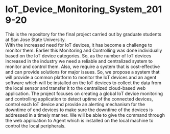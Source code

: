 # IoT_Device_Monitoring_System_2019-20
This is the repository for the final project carried out by graduate students at San Jose State University.  
With the increased need for IoT devices, it has become a challenge to monitor them.
Earlier this Monitoring and Controlling was done individually based on the IoT device categories. 
So, as the number of IoT devices increased in the industry we need a reliable and centralized system to monitor and control them. 
Also, we require a system that is cost-effective and can provide solutions for major issues. 
So, we propose a system that will provide a common platform to monitor the IoT devices and an agent software which will be installed on the IoT devices to collect the data from the local sensor and transfer it to the centralized cloud-based web application. 
The project focuses on creating a global IoT device monitoring and controlling application to detect uptime of the connected devices, control each IoT device and provide an alerting mechanism for the downtime of end devices to make sure the downtime of the devices is addressed in a timely manner. 
We will be able to give the command through the web application to Agent which is installed on the local machine to control the local peripherals.
